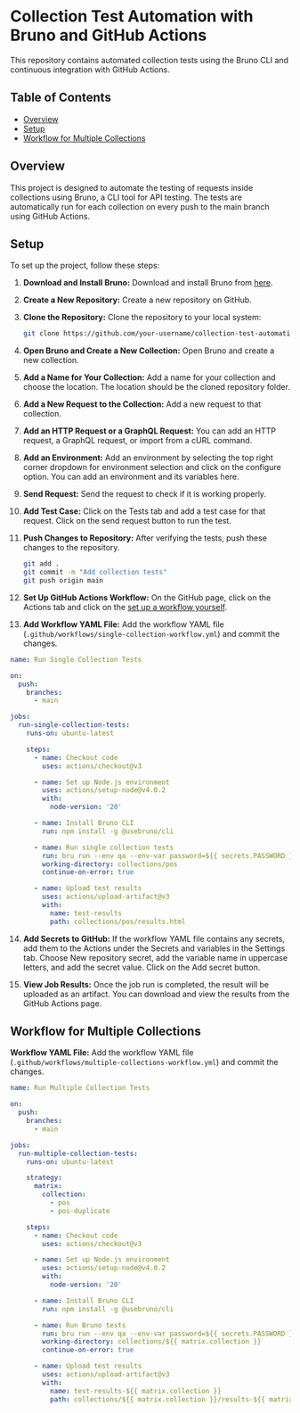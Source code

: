# Collection Test Automation with Bruno and GitHub Actions
This repository contains automated collection tests using the Bruno CLI and continuous integration with GitHub Actions.
## Table of Contents

- [Overview](#overview)
- [Setup](#setup)
- [Workflow for Multiple Collections](#workflow-for-multiple-collections)

## Overview

This project is designed to automate the testing of requests inside collections using Bruno, a CLI tool for API testing. The tests are automatically run for each collection on every push to the main branch using GitHub Actions.

## Setup

To set up the project, follow these steps:

1. **Download and Install Bruno:**
   Download and install Bruno from [here](https://www.usebruno.com/downloads).

2. **Create a New Repository:**
   Create a new repository on GitHub.

3. **Clone the Repository:**
   Clone the repository to your local system:

    ```bash
    git clone https://github.com/your-username/collection-test-automation.git
    ```

4. **Open Bruno and Create a New Collection:**
   Open Bruno and create a new collection.

5. **Add a Name for Your Collection:**
   Add a name for your collection and choose the location. The location should be the cloned repository folder.

6. **Add a New Request to the Collection:**
   Add a new request to that collection.

7. **Add an HTTP Request or a GraphQL Request:**
   You can add an HTTP request, a GraphQL request, or import from a cURL command.

8. **Add an Environment:**
   Add an environment by selecting the top right corner dropdown for environment selection and click on the configure option. You can add an environment and its variables here.

9. **Send Request:**
   Send the request to check if it is working properly.

10. **Add Test Case:**
    Click on the Tests tab and add a test case for that request. Click on the send request button to run the test.

11. **Push Changes to Repository:**
    After verifying the tests, push these changes to the repository.

    ```bash
    git add .
    git commit -m "Add collection tests"
    git push origin main
    ```

12. **Set Up GitHub Actions Workflow:**
    On the GitHub page, click on the Actions tab and click on the [set up a workflow yourself](https://github.com/aneeshedavalats/collection-test-automation/new/main?filename=.github%2Fworkflows%2Fmain.yml&workflow_template=blank).

13. **Add Workflow YAML File:**
    Add the workflow YAML file (`.github/workflows/single-collection-workflow.yml`) and commit the changes.

```yaml
name: Run Single Collection Tests

on:
  push:
    branches:
      - main

jobs:
  run-single-collection-tests:
    runs-on: ubuntu-latest

    steps:
      - name: Checkout code
        uses: actions/checkout@v3

      - name: Set up Node.js environment
        uses: actions/setup-node@v4.0.2
        with:
          node-version: '20'

      - name: Install Bruno CLI
        run: npm install -g @usebruno/cli

      - name: Run single collection tests
        run: bru run --env qa --env-var password=${{ secrets.PASSWORD }} -o results.html -f html --tests-only
        working-directory: collections/pos
        continue-on-error: true

      - name: Upload test results
        uses: actions/upload-artifact@v3
        with:
          name: test-results
          path: collections/pos/results.html
```

14. **Add Secrets to GitHub:**
    If the workflow YAML file contains any secrets, add them to the Actions under the Secrets and variables in the Settings tab. Choose New repository secret, add the variable name in uppercase letters, and add the secret value. Click on the Add secret button.

15. **View Job Results:**
    Once the job run is completed, the result will be uploaded as an artifact. You can download and view the results from the GitHub Actions page.

## Workflow for Multiple Collections
**Workflow YAML File:**
    Add the workflow YAML file (`.github/workflows/multiple-collections-workflow.yml`) and commit the changes.

```yaml
name: Run Multiple Collection Tests

on:
  push:
    branches:
      - main

jobs:
  run-multiple-collection-tests:
    runs-on: ubuntu-latest

    strategy:
      matrix:
        collection:
          - pos
          - pos-duplicate

    steps:
      - name: Checkout code
        uses: actions/checkout@v3

      - name: Set up Node.js environment
        uses: actions/setup-node@v4.0.2
        with:
          node-version: '20'

      - name: Install Bruno CLI
        run: npm install -g @usebruno/cli

      - name: Run Bruno tests
        run: bru run --env qa --env-var password=${{ secrets.PASSWORD }} -o results-${{ matrix.collection }}.html -f html --tests-only
        working-directory: collections/${{ matrix.collection }}
        continue-on-error: true

      - name: Upload test results
        uses: actions/upload-artifact@v3
        with:
          name: test-results-${{ matrix.collection }}
          path: collections/${{ matrix.collection }}/results-${{ matrix.collection }}.html
```

